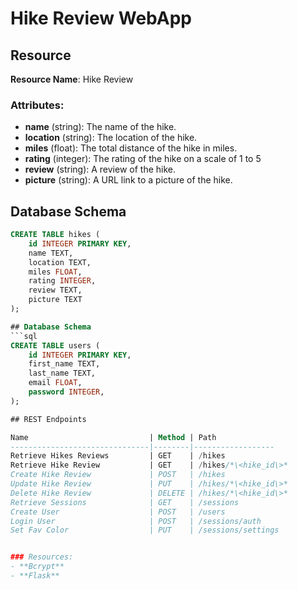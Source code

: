 # Hike Review WebApp

## Resource
**Resource Name**: Hike Review

### Attributes:
- **name** (string): The name of the hike.
- **location** (string): The location of the hike.
- **miles** (float): The total distance of the hike in miles.
- **rating** (integer): The rating of the hike on a scale of 1 to 5
- **review** (string): A review of the hike.
- **picture** (string): A URL link to a picture of the hike.

## Database Schema
```sql
CREATE TABLE hikes (
    id INTEGER PRIMARY KEY,
    name TEXT,
    location TEXT,
    miles FLOAT,
    rating INTEGER,
    review TEXT,
    picture TEXT
);

## Database Schema
```sql
CREATE TABLE users (
    id INTEGER PRIMARY KEY,
    first_name TEXT,
    last_name TEXT,
    email FLOAT,
    password INTEGER,
);

## REST Endpoints

Name                           | Method | Path
-------------------------------|--------|------------------
Retrieve Hikes Reviews         | GET    | /hikes
Retrieve Hike Review           | GET    | /hikes/*\<hike_id\>*
Create Hike Review             | POST   | /hikes
Update Hike Review             | PUT    | /hikes/*\<hike_id\>*
Delete Hike Review             | DELETE | /hikes/*\<hike_id\>*
Retrieve Sessions              | GET    | /sessions
Create User                    | POST   | /users
Login User                     | POST   | /sessions/auth
Set Fav Color                  | PUT    | /sessions/settings


### Resources:
- **Bcrypt**
- **Flask**
